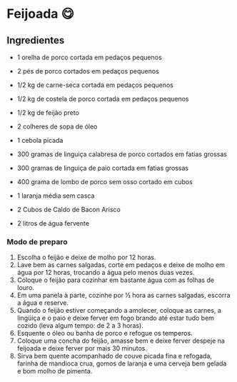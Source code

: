 # Feijoada :yum:

## Ingredientes

* 1 orelha de porco cortada em pedaços pequenos

* 2 pés de porco cortados em pedaços pequenos

* 1/2 kg de carne-seca cortada em pedaços pequenos

* 1/2 kg de costela de porco cortada em pedaços pequenos

* 1/2 kg de feijão preto

* 2 colheres de sopa de óleo

* 1 cebola picada

* 300 gramas de linguiça calabresa de porco cortados em fatias grossas

* 300 gramas de linguiça de paio cortada em fatias grossas

* 400 grama de lombo de porco sem osso cortado em cubos

* 1 laranja média sem casca

* 2 Cubos de Caldo de Bacon Arisco

* 2 litros de água fervente



### Modo de preparo

1. Escolha o feijão e deixe de molho por 12 horas.
2. Lave bem as carnes salgadas, corte em pedaços e deixe de molho em água por 12 horas, trocando a água pelo menos duas vezes.
3. Coloque o feijão para cozinhar em bastante água com as folhas de louro.
4. Em uma panela à parte, cozinhe por ½ hora as carnes salgadas, escorra a água e reserve.
5. Quando o feijão estiver começando a amolecer, coloque as carnes, a lingüiça e o paio e deixe ferver em fogo brando até estar tudo bem cozido (leva algum tempo: de 2 a 3 horas).
6. Esquente o óleo ou banha de porco e refogue os temperos.
7. Coloque uma concha do feijão, amasse bem e deixe ferver despeje na feijoada e deixe ferver por mais 30 minutos.
8. Sirva bem quente acompanhado de couve picada fina e refogada, farinha de mandioca crua, gomos de laranja e uma cerveja bem gelada e bom molho de pimenta.







